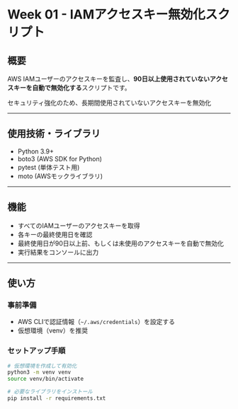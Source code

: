 # Week 01 - IAMアクセスキー無効化スクリプト

## 概要

AWS IAMユーザーのアクセスキーを監査し、**90日以上使用されていないアクセスキーを自動で無効化する**スクリプトです。

セキュリティ強化のため、長期間使用されていないアクセスキーを無効化

---
## 使用技術・ライブラリ

- Python 3.9+
- boto3 (AWS SDK for Python)
- pytest (単体テスト用)
- moto (AWSモックライブラリ)

---

## 機能

- すべてのIAMユーザーのアクセスキーを取得
- 各キーの最終使用日を確認
- 最終使用日が90日以上前、もしくは未使用のアクセスキーを自動で無効化
- 実行結果をコンソールに出力

---

## 使い方

### 事前準備

- AWS CLIで認証情報（`~/.aws/credentials`）を設定する
- 仮想環境（venv）を推奨

### セットアップ手順

```bash
# 仮想環境を作成して有効化
python3 -m venv venv
source venv/bin/activate

# 必要なライブラリをインストール
pip install -r requirements.txt